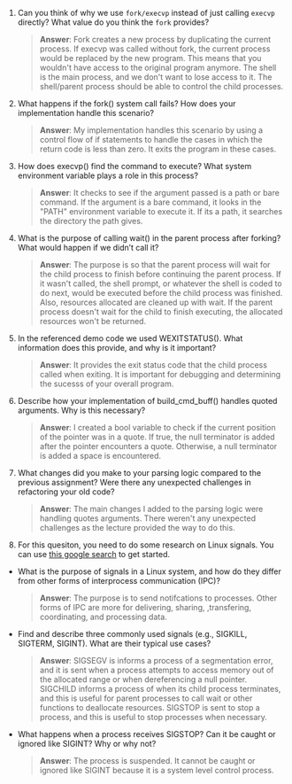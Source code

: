 1. Can you think of why we use `fork/execvp` instead of just calling `execvp` directly? What value do you think the `fork` provides?

    > **Answer**:  Fork creates a new process by duplicating the current process. If execvp was called without fork, the current process would be replaced by the new program. This means that you wouldn't have access to the original program anymore. The shell is the main process, and we don't want to lose access to it. The shell/parent process should be able to control the child processes. 

2. What happens if the fork() system call fails? How does your implementation handle this scenario?

    > **Answer**:  My implementation handles this scenario by using a control flow of if statements to handle the cases in which the return code is less than zero. It exits the program in these cases.

3. How does execvp() find the command to execute? What system environment variable plays a role in this process?

    > **Answer**:  It checks to see if the argument passed is a path or bare command. If the argument is a bare command, it looks in the "PATH" environment variable to execute it. If its a path, it searches the directory the path gives. 

4. What is the purpose of calling wait() in the parent process after forking? What would happen if we didn’t call it?

    > **Answer**:  The purpose is so that the parent process will wait for the child process to finish before continuing the parent process. If it wasn't called, the shell prompt, or whatever the shell is coded to do next, would be executed before the child process was finished. Also, resources allocated are cleaned up with wait. If the parent process doesn't wait for the child to finish executing, the allocated resources won't be returned. 

5. In the referenced demo code we used WEXITSTATUS(). What information does this provide, and why is it important?

    > **Answer**:  It provides the exit status code that the child process called when exiting. It is important for debugging and determining the sucesss of your overall program. 

6. Describe how your implementation of build_cmd_buff() handles quoted arguments. Why is this necessary?

    > **Answer**:  I created a bool variable to check if the current position of the pointer was in a quote. If true, the null terminator is added after the pointer encounters a quote. Otherwise, a null terminator is added a space is encountered. 

7. What changes did you make to your parsing logic compared to the previous assignment? Were there any unexpected challenges in refactoring your old code?

    > **Answer**:  The main changes I added to the parsing logic were handling quotes arguments. There weren't any unexpected challenges as the lecture provided the way to do this.

8. For this quesiton, you need to do some research on Linux signals. You can use [this google search](https://www.google.com/search?q=Linux+signals+overview+site%3Aman7.org+OR+site%3Alinux.die.net+OR+site%3Atldp.org&oq=Linux+signals+overview+site%3Aman7.org+OR+site%3Alinux.die.net+OR+site%3Atldp.org&gs_lcrp=EgZjaHJvbWUyBggAEEUYOdIBBzc2MGowajeoAgCwAgA&sourceid=chrome&ie=UTF-8) to get started.

- What is the purpose of signals in a Linux system, and how do they differ from other forms of interprocess communication (IPC)?

    > **Answer**:  The purpose is to send notifcations to processes. Other forms of IPC are more for delivering, sharing, ,transfering, coordinating, and processing data. 

- Find and describe three commonly used signals (e.g., SIGKILL, SIGTERM, SIGINT). What are their typical use cases?

    > **Answer**: SIGSEGV is informs a process of a segmentation error, and it is sent when a process attempts to access memory out of the allocated range or when dereferencing a null pointer. SIGCHILD informs a process of when its child process terminates, and this is useful for parent processes to call wait or other functions to deallocate resources. SIGSTOP is sent to stop a process, and this is useful to stop processes when necessary.  

- What happens when a process receives SIGSTOP? Can it be caught or ignored like SIGINT? Why or why not?

    > **Answer**:  The process is suspended. It cannot be caught or ignored like SIGINT because it is a system level control process. 
